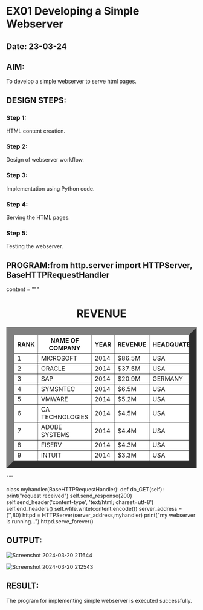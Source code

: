 # EX01 Developing a Simple Webserver
## Date: 23-03-24

## AIM:
To develop a simple webserver to serve html pages.

## DESIGN STEPS:
### Step 1: 
HTML content creation.

### Step 2:
Design of webserver workflow.

### Step 3:
Implementation using Python code.

### Step 4:
Serving the HTML pages.

### Step 5:
Testing the webserver.

## PROGRAM:from http.server import HTTPServer, BaseHTTPRequestHandler
content = """
<!DOCTYPE html>
<html>
    <head>
        <title>COMPANY REVENUE</title>
    </head>
    <body>
        <center><h1>REVENUE</h1></center>
        <table bgcolor="red"
        border="20" 
        align="center">
            <tr
            bgcolor="white"
            cellspace="10">
                 <TH>RANK</TH>
                <th>NAME OF COMPANY</th>
                <TH>YEAR</TH>
                <TH>REVENUE</TH>
                <TH>HEADQUATERS</TH>
            </tr>
            <TR  bgcolor="white"
            cellspace="10">
                 <TD>1</TD>
                <TD> MICROSOFT</TD>
                <TD>2014</TD>
                <TD>$86.5M</TD>
                <TD>USA</TD>
            </TR>
            <TR bgcolor="white"
            cellspace="10">
                 <TD>2</TD>
                <TD> ORACLE</TD>
                <TD>2014</TD>
                <TD>$37.5M</TD>
                <TD>USA</TD>
            </TR>
            <TR bgcolor="white"
            cellspace="10">
                <TD>3</TD>
                <TD> SAP</TD>
                <TD>2014</TD>
                <TD>$20.9M</TD>
                <TD>GERMANY</TD>
            </TR>
            <TR bgcolor="white"
            cellspace="10">
                <TD>4</TD>
                <TD>SYMSNTEC</TD>
                <TD>2014</TD>
                <TD>$6.5M</TD>
                <TD>USA</TD>
            </TR>
            <TR bgcolor="white"
            cellspace="10">
                <TD>5</TD>
                <TD>VMWARE</TD>
                <TD>2014</TD>
                <TD>$5.2M</TD>
                <TD>USA</TD>
            </TR>
            <TR bgcolor="WHITE"
            cellspace="10" >
                <TD>6</TD>
                <TD>CA TECHNOLOGIES</TD>
                <TD>2014</TD>
                <TD>$4.5M</TD>
                <TD>USA</TD>
            </TR>
            <TR bgcolor="white"
            cellspace="10">
                <TD>7</TD>
                <TD>ADOBE SYSTEMS</TD>
                <TD>2014</TD>
                <TD>$4.4M</TD>
                <TD>USA</TD>
            </TR>
            <TR bgcolor="white"
            cellspace="10">
                <TD>8</TD>
                <TD>FISERV</TD>
                <TD>2014</TD>
                <TD>$4.3M</TD>
                <TD>USA</TD>
            </TR>
            <TR bgcolor="white"
            cellspace="10">
                <TD>9</TD>
                <TD>INTUIT</TD>
                <TD>2014</TD>
                <TD>$3.3M</TD>
                <TD>USA</TD>
            </TR>
            </TR>
        </table>
    </body>
</html>
"""

class myhandler(BaseHTTPRequestHandler):
    def do_GET(self):
        print("request received")
        self.send_response(200)
        self.send_header('content-type', 'text/html; charset=utf-8')
        self.end_headers()
        self.wfile.write(content.encode())
server_address = ('',80)
httpd = HTTPServer(server_address,myhandler)
print("my webserver is running...")
httpd.serve_forever()



## OUTPUT:
![Screenshot 2024-03-20 211644](https://github.com/sakamalesh/simplewebserver/assets/149148235/1fdc4219-c087-4413-89a4-12713881d3fb)

![Screenshot 2024-03-20 212543](https://github.com/sakamalesh/simplewebserver/assets/149148235/2f8a945d-42fb-4c59-b10c-c50d390c872f)



## RESULT:
The program for implementing simple webserver is executed successfully.
